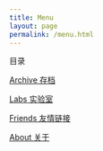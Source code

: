 ```yaml
---
title: Menu
layout: page
permalink: /menu.html
---
```

<div class="page-title">目录</div>

[Archive 存档](/archive.html)


[Labs 实验室](/lab.html)


[Friends 友情链接](/friends.html)


[About 关于](/about.html)